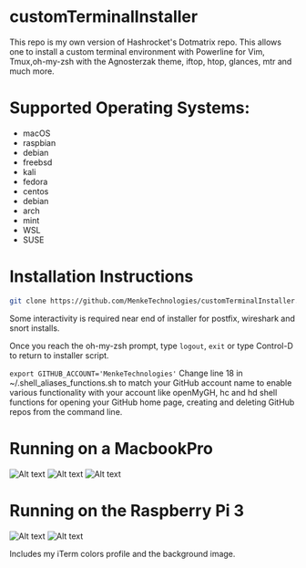 # customTerminalInstaller

This repo is my own version of Hashrocket's Dotmatrix repo.  This allows one to install a custom terminal environment with Powerline for Vim, Tmux,oh-my-zsh with the Agnosterzak theme, iftop, htop, glances, mtr and much more.  
# Supported Operating Systems:
- macOS
- raspbian
- debian
- freebsd
- kali
- fedora
- centos
- debian
- arch
- mint
- WSL
- SUSE


# Installation Instructions

```sh
git clone https://github.com/MenkeTechnologies/customTerminalInstaller.git && cd customTerminalInstaller && ./install.sh
```

Some interactivity is required near end of installer for postfix, wireshark and snort installs.

Once you reach the oh-my-zsh prompt, type ```logout```, ```exit``` or type Control-D to return to installer script.

```export GITHUB_ACCOUNT='MenkeTechnologies'```
Change line 18 in ~/.shell_aliases_functions.sh to match your GitHub account name to enable various functionality with your account like openMyGH, hc and hd shell functions for opening your GitHub home page, creating and deleting GitHub repos from the command line.


# Running on a MacbookPro
![Alt text](/tmuxfinal1.png?raw=true)
![Alt text](/tmuxfinal22.png?raw=true)
![Alt text](/tmuxfinal5.png?raw=true)
# Running on the Raspberry Pi 3
![Alt text](/tmuxfinal3.png?raw=true)
![Alt text](/tmuxfinal4.png?raw=true)

Includes my iTerm colors profile and the background image.



